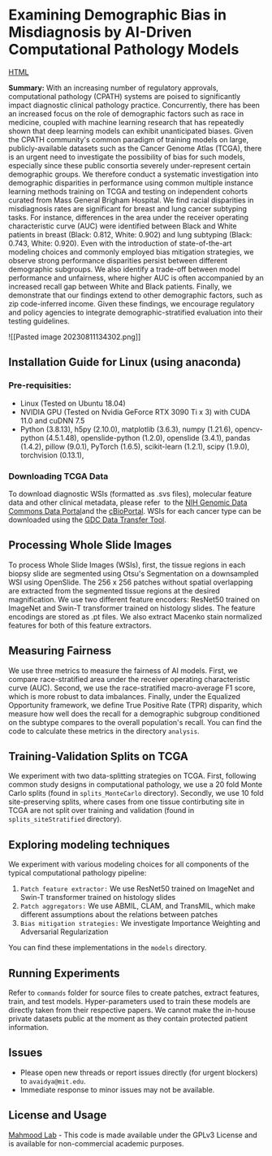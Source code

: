 # Examining Demographic Bias in Misdiagnosis by AI-Driven Computational Pathology Models
[HTML](https://arxiv.org/abs/2304.06819)

**Summary:**   With an increasing number of regulatory approvals, computational pathology (CPATH) systems are poised to significantly impact diagnostic clinical pathology practice. Concurrently, there has been an increased focus on the role of demographic factors such as race in medicine, coupled with machine learning research that has repeatedly shown that deep learning models can exhibit unanticipated biases. Given the CPATH community's common paradigm of training models on large, publicly-available datasets such as the Cancer Genome Atlas (TCGA), there is an urgent need to investigate the possibility of bias for such models, especially since these public consortia severely under-represent certain demographic groups. We therefore conduct a systematic investigation into demographic disparities in performance using common multiple instance learning methods training on TCGA and testing on independent cohorts curated from Mass General Brigham Hospital. We find racial disparities in misdiagnosis rates are significant for breast and lung cancer subtyping tasks. For instance, differences in the area under the receiver operating characteristic curve (AUC) were identified between Black and White patients in breast (Black: 0.812, White: 0.902) and lung subtyping (Black: 0.743, White: 0.920). Even with the introduction of state-of-the-art modeling choices and commonly employed bias mitigation strategies, we observe strong performance disparities persist between different demographic subgroups. We also identify a trade-off between model performance and unfairness, where higher AUC is often accompanied by an increased recall gap between White and Black patients. Finally, we demonstrate that our findings extend to other demographic factors, such as zip code-inferred income. Given these findings, we encourage regulatory and policy agencies to integrate demographic-stratified evaluation into their testing guidelines.

![[Pasted image 20230811134302.png]]

## Installation Guide for Linux (using anaconda)
### Pre-requisities: 
- Linux (Tested on Ubuntu 18.04)
- NVIDIA GPU (Tested on Nvidia GeForce RTX 3090 Ti x 3) with CUDA 11.0 and cuDNN 7.5
- Python (3.8.13), h5py (2.10.0), matplotlib (3.6.3), numpy (1.21.6), opencv-python (4.5.1.48), openslide-python (1.2.0), openslide (3.4.1), pandas (1.4.2), pillow (9.0.1), PyTorch (1.6.5), scikit-learn (1.2.1), scipy (1.9.0), torchvision (0.13.1),

### Downloading TCGA Data
To download diagnostic WSIs (formatted as .svs files), molecular feature data and other clinical metadata, please refer  to the [NIH Genomic Data Commons Data Portal](https://portal.gdc.cancer.gov)and the [cBioPortal](https://www.cbioportal.org/). WSIs for each cancer type can be downloaded using the [GDC Data Transfer Tool](https://docs.gdc.cancer.gov/Data_Transfer_Tool/Users_Guide/Data_Download_and_Upload/). 

## Processing Whole Slide Images 
To process Whole Slide Images (WSIs), first, the tissue regions in each biopsy slide are segmented using Otsu's Segmentation on a downsampled WSI using OpenSlide. The 256 x 256 patches without spatial overlapping are extracted from the segmented tissue regions at the desired magnification. We use two different feature encoders: $\text{ResNet50}$ trained on ImageNet and $\text{Swin-T}$ transformer trained on histology slides. The feature encodings are stored as .pt files. We also extract Macenko stain normalized features for both of this feature extractors.  

## Measuring Fairness
We use three metrics to measure the fairness of AI models. First, we compare race-stratified area under the receiver operating characteristic curve (AUC). Second, we use the race-stratified macro-average F1 score, which is more robust to data imbalances. Finally, under the Equalized Opportunity framework, we define True Positive Rate (TPR) disparity, which measure how well does the recall for a demographic subgroup conditioned on the subtype compares to the overall population's recall. You can find the code to calculate these metrics in the directory `analysis`. 

## Training-Validation Splits on TCGA 
We experiment with two data-splitting strategies on TCGA. First, following common study designs in computational pathology, we use a 20 fold Monte Carlo splits (found in `splits_MonteCarlo` directory). Secondly, we use 10 fold site-preserving splits, where cases from one tissue contirbuting site in TCGA are not split over training and validation (found in `splits_siteStratified` directory).  

## Exploring modeling techniques
We experiment with various modeling choices for all components of the typical computational pathology pipeline:
1. `Patch feature extractor:` We use $\text{ResNet50}$ trained on ImageNet and $\text{Swin-T}$ transformer trained on histology slides
2. `Patch aggregators:` We use ABMIL, CLAM, and TransMIL, which make different assumptions about the relations between patches 
3. `Bias mitigation strategies:` We investigate Importance Weighting and Adversarial Regularization

You can find these implementations in the `models` directory. 

## Running Experiments 
Refer to `commands` folder for source files to create patches, extract features, train, and test models. Hyper-parameters used to train these models are directly taken from their respective papers. We cannot make the in-house private datasets public at the moment as they contain protected patient information. 

## Issues 
- Please open new threads or report issues directly (for urgent blockers) to `avaidya@mit.edu`.
- Immediate response to minor issues may not be available.

## License and Usage 
[Mahmood Lab](https://faisal.ai) - This code is made available under the GPLv3 License and is available for non-commercial academic purposes.
